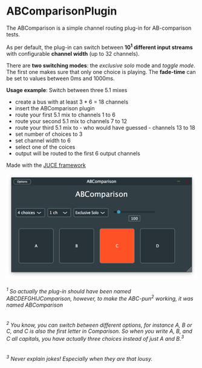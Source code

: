 # ABComparisonPlugin
The ABComparison is a simple channel routing plug-in for AB-comparison tests. 

As per default, the plug-in can switch between **10<sup>1</sup> different input streams** with configurable **channel width** (up to 32 channels). 

There are **two switching modes**: the *exclusive solo* mode and *toggle mode*. The first one makes sure that only one choice is playing. 
The **fade-time** can be set to values between 0ms and 1000ms.

**Usage example**: Switch between three 5.1 mixes
 - create a bus with at least 3 * 6 = 18 channels
 - insert the ABComparison plugin
 - route your first 5.1 mix to channels 1 to 6
 - route your second 5.1 mix to channels 7 to 12
 - route your third 5.1 mix to - who would have guessed - channels 13 to 18
 - set number of choices to 3
 - set channel width to 6
 - select one of the coices
 - output will be routed to the first 6 output channels


Made with the [JUCE framework](http://github.com/weareroli/juce/)

![](screenshot.png)

###### <sup>1</sup> So actually the plug-in should have been named ABCDEFGHIJComparison, however, to make the ABC-pun<sup>2</sup> working, it was named ABComparison
###### <sup>2</sup> You know, you can switch between different options, for instance A, B or C, and C is also the first letter in Comparison. So when you write A, B, and C all capitals, you have actually three choices instead of just A and B.<sup>3</sup>
###### <sup>3</sup> Never explain jokes! Especially when they are that lousy.
